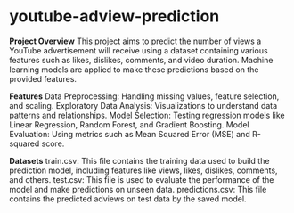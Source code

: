 # youtube-adview-prediction

**Project Overview**
This project aims to predict the number of views a YouTube advertisement will receive using a dataset containing various features such as likes, dislikes, comments, and video duration. Machine learning models are applied to make these predictions based on the provided features.


**Features**
Data Preprocessing: Handling missing values, feature selection, and scaling.
Exploratory Data Analysis: Visualizations to understand data patterns and relationships.
Model Selection: Testing regression models like Linear Regression, Random Forest, and Gradient Boosting.
Model Evaluation: Using metrics such as Mean Squared Error (MSE) and R-squared score.


**Datasets**
train.csv: This file contains the training data used to build the prediction model, including features like views, likes, dislikes, comments, and others.
test.csv: This file is used to evaluate the performance of the model and make predictions on unseen data.
predictions.csv: This file contains the predicted adviews on test data by the saved model.
